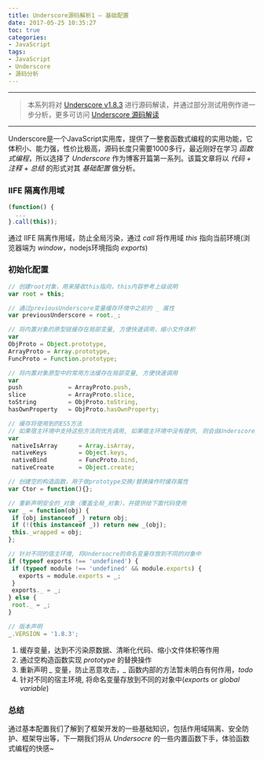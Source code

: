 ```yaml
---
title: Underscore源码解析1 — 基础配置
date: 2017-05-25 10:35:27
toc: true
categories:
- JavaScript
tags:
- JavaScript
- Underscore
- 源码分析
---
```

-------

> 本系列将对 [Underscore v1.8.3](https://github.com/jashkenas/underscore/tree/1.8.3) 进行源码解读，并通过部分测试用例作进一步分析，更多可访问 [Underscore 源码解读](/tags/Underscore/)

-------

Underscore是一个JavaScript实用库，提供了一整套函数式编程的实用功能，它体积小、能力强，性价比极高，源码长度只需要1000多行，最近刚好在学习 *函数式编程*，所以选择了 _Underscore_ 作为博客开篇第一系列。该篇文章将以 *代码 + 注释 + 总结* 的形式对其 _基础配置_ 做分析。

### IIFE 隔离作用域
```javascript
(function() {
  ...
}.call(this));
```
通过 IIFE 隔离作用域，防止全局污染，通过 *call* 将作用域 *this* 指向当前环境(浏览器端为 *window*，nodejs环境指向 *exports*)

### 初始化配置
```javascript
// 创建root对象，用来接收this指向，this内容参考上级说明
var root = this;

// 通过previousUnderscore变量缓存环境中之前的 _ 属性
var previousUnderscore = root._;

// 将内置对象的原型链缓存在局部变量, 方便快速调用，缩小文件体积
var
ObjProto = Object.prototype,
ArrayProto = Array.prototype,
FuncProto = Function.prototype;

// 将内置对象原型中的常用方法缓存在局部变量, 方便快速调用
var
push             = ArrayProto.push,
slice            = ArrayProto.slice,
toString         = ObjProto.toString,
hasOwnProperty   = ObjProto.hasOwnProperty;

// 缓存将使用到的ES5方法
// 如果宿主环境中支持这些方法则优先调用, 如果宿主环境中没有提供, 则会由Underscore实现
var
 nativeIsArray      = Array.isArray,
 nativeKeys         = Object.keys,
 nativeBind         = FuncProto.bind,
 nativeCreate       = Object.create;

// 创建空的构造函数，用于做prototype交换/替换操作时缓存属性
var Ctor = function(){};

// 重新声明安全的_对象（覆盖全局_对象），并提供给下面代码使用
var _ = function(obj) {
 if (obj instanceof _) return obj;
 if (!(this instanceof _)) return new _(obj);
 this._wrapped = obj;
};

// 针对不同的宿主环境, 将Undersocre的命名变量存放到不同的对象中
if (typeof exports !== 'undefined') {
 if (typeof module !== 'undefined' && module.exports) {
   exports = module.exports = _;
 }
 exports._ = _;
} else {
 root._ = _;
}

// 版本声明
_.VERSION = '1.8.3';
```
1. 缓存变量，达到不污染原数据、清晰化代码、缩小文件体积等作用
2. 通过空构造函数实现 *prototype* 的替换操作
3. 重新声明 *_* 变量，防止恶意攻击，*_* 函数内部的方法暂未明白有何作用，_todo_
4. 针对不同的宿主环境, 将命名变量存放到不同的对象中(*exports* or *global variable*)

### 总结
通过基本配置我们了解到了框架开发的一些基础知识，包括作用域隔离、安全防护、框架导出等，下一期我们将从 *Undersocre* 的一些内置函数下手，体验函数式编程的快感~
